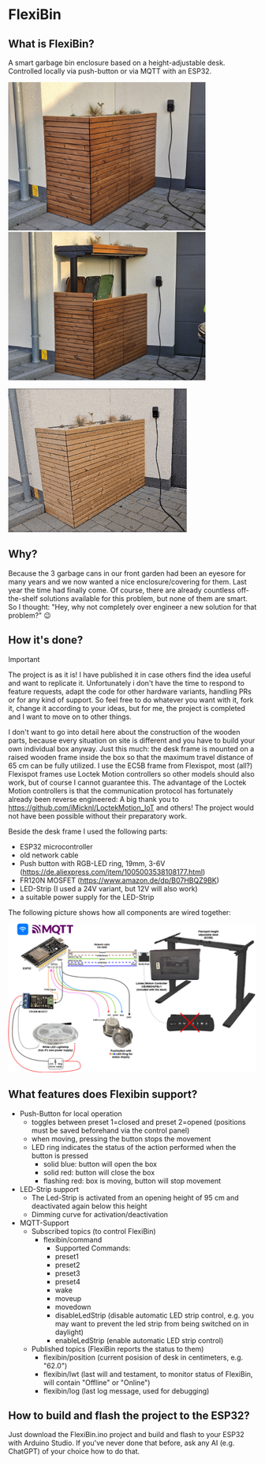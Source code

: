 # FlexiBin



## What is FlexiBin?
A smart garbage bin enclosure based on a height-adjustable desk. Controlled locally via push-button or via MQTT with an ESP32.

<img src="doc/flexibin-closed.jpg" alt="closed" width="400"> <img src="doc/flexibin-open.jpg" alt="opened" width="400">

![in action](doc/FlexiBin-in-action.gif)

## Why?
Because the 3 garbage cans in our front garden had been an eyesore for many years and we now wanted a nice enclosure/covering for them. Last year the time had finally come.
Of course, there are already countless off-the-shelf solutions available for this problem, but none of them are smart. So I thought: "Hey, why not completely over engineer a new solution for that problem?" :wink:

## How it's done?
> [!IMPORTANT]  
> The project is as it is! I have published it in case others find the idea useful and want to replicate it. Unfortunately i don't have the time to respond to feature requests, adapt the code for other hardware variants, handling PRs or for any kind of support. So feel free to do whatever you want with it, fork it, change it according to your ideas, but for me, the project is completed and I want to move on to other things.

I don't want to go into detail here about the construction of the wooden parts, because every situation on site is different and you have to build your own individual box anyway. Just this much: the desk frame is mounted on a raised wooden frame inside the box so that the maximum travel distance of 65 cm can be fully utilized. I use the EC5B frame from Flexispot, most (all?) Flexispot frames use Loctek Motion controllers so other models should also work, but of course I cannot guarantee this. The advantage of the Loctek Motion controllers is that the communication protocol has fortunately already been reverse engineered:
A big thank you to https://github.com/iMicknl/LoctekMotion_IoT and others! The project would not have been possible without their preparatory work.

Beside the desk frame I used the following parts:
- ESP32 microcontroller
- old network cable
- Push button with RGB-LED ring, 19mm, 3-6V (https://de.aliexpress.com/item/1005003538108177.html)
- FR120N MOSFET (https://www.amazon.de/dp/B07HBQZ9BK)
- LED-Strip (I used a 24V variant, but 12V will also work)
- a suitable power supply for the LED-Strip

The following picture shows how all components are wired together:

![Wiring](doc/FlexiBin-wiring.jpg)

## What features does Flexibin support?
- Push-Button for local operation
    - toggles between preset 1=closed and preset 2=opened (positions must be saved beforehand via the control panel)
    - when moving, pressing the button stops the movement
    - LED ring indicates the status of the action performed when the button is pressed
        - solid blue: button will open the box
        - solid red: button will close the box
        - flashing red: box is moving, button will stop movement
- LED-Strip support
    - The Led-Strip is activated from an opening height of 95 cm and deactivated again below this height
    - Dimming curve for activation/deactivation
- MQTT-Support
    - Subscribed topics (to control FlexiBin)
        - flexibin/command
            - Supported Commands:
            - preset1
            - preset2
            - preset3
            - preset4
            - wake
            - moveup
            - movedown
            - disableLedStrip (disable automatic LED strip control, e.g. you may want to prevent the led strip from being switched on in daylight)
            - enableLedStrip (enable automatic LED strip control)
    - Published topics (FlexiBin reports the status to them)
        - flexibin/position (current posision of desk in centimeters, e.g. "62.0")
        - flexibin/lwt (last will and testament, to monitor status of FlexiBin, will contain "Offline" or "Online")
        - flexibin/log (last log message, used for debugging)

## How to build and flash the project to the ESP32?
Just download the FlexiBin.ino project and build and flash to your ESP32 with Arduino Studio. If you've never done that before, ask any AI (e.g. ChatGPT) of your choice how to do that.
